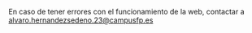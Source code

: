 En caso de tener errores con el funcionamiento de la web, contactar a alvaro.hernandezsedeno.23@campusfp.es
